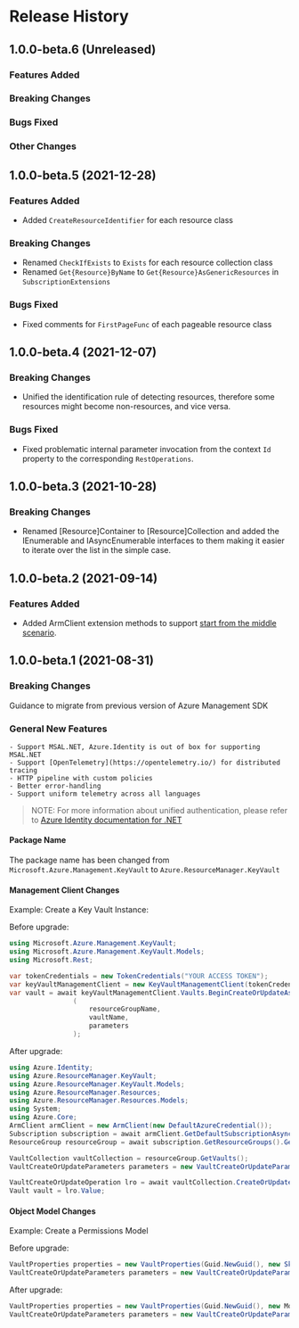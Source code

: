 # Release History

## 1.0.0-beta.6 (Unreleased)

### Features Added

### Breaking Changes

### Bugs Fixed

### Other Changes

## 1.0.0-beta.5 (2021-12-28)

### Features Added

- Added `CreateResourceIdentifier` for each resource class

### Breaking Changes

- Renamed `CheckIfExists` to `Exists` for each resource collection class
- Renamed `Get{Resource}ByName` to `Get{Resource}AsGenericResources` in `SubscriptionExtensions`

### Bugs Fixed

- Fixed comments for `FirstPageFunc` of each pageable resource class

## 1.0.0-beta.4 (2021-12-07)

### Breaking Changes

- Unified the identification rule of detecting resources, therefore some resources might become non-resources, and vice versa.

### Bugs Fixed

- Fixed problematic internal parameter invocation from the context `Id` property to the corresponding `RestOperations`.

## 1.0.0-beta.3 (2021-10-28)

### Breaking Changes

- Renamed [Resource]Container to [Resource]Collection and added the IEnumerable<T> and IAsyncEnumerable<T> interfaces to them making it easier to iterate over the list in the simple case.

## 1.0.0-beta.2 (2021-09-14)

### Features Added

- Added ArmClient extension methods to support [start from the middle scenario](https://github.com/Azure/azure-sdk-for-net/tree/main/sdk/resourcemanager/Azure.ResourceManager#managing-existing-resources-by-id).

## 1.0.0-beta.1 (2021-08-31)

### Breaking Changes

Guidance to migrate from previous version of Azure Management SDK

### General New Features

    - Support MSAL.NET, Azure.Identity is out of box for supporting MSAL.NET
    - Support [OpenTelemetry](https://opentelemetry.io/) for distributed tracing
    - HTTP pipeline with custom policies
    - Better error-handling
    - Support uniform telemetry across all languages

> NOTE: For more information about unified authentication, please refer to [Azure Identity documentation for .NET](https://docs.microsoft.com//dotnet/api/overview/azure/identity-readme?view=azure-dotnet)

#### Package Name
The package name has been changed from `Microsoft.Azure.Management.KeyVault` to `Azure.ResourceManager.KeyVault`

#### Management Client Changes

Example: Create a Key Vault Instance:

Before upgrade:
```C#
using Microsoft.Azure.Management.KeyVault;
using Microsoft.Azure.Management.KeyVault.Models;
using Microsoft.Rest;

var tokenCredentials = new TokenCredentials("YOUR ACCESS TOKEN");
var keyVaultManagementClient = new KeyVaultManagementClient(tokenCredentials);
var vault = await keyVaultManagementClient.Vaults.BeginCreateOrUpdateAsync
                (
                    resourceGroupName,
                    vaultName,
                    parameters
                );
```

After upgrade:
```C# Snippet:Changelog_NewCode
using Azure.Identity;
using Azure.ResourceManager.KeyVault;
using Azure.ResourceManager.KeyVault.Models;
using Azure.ResourceManager.Resources;
using Azure.ResourceManager.Resources.Models;
using System;
using Azure.Core;
ArmClient armClient = new ArmClient(new DefaultAzureCredential());
Subscription subscription = await armClient.GetDefaultSubscriptionAsync();
ResourceGroup resourceGroup = await subscription.GetResourceGroups().GetAsync("myRgName");

VaultCollection vaultCollection = resourceGroup.GetVaults();
VaultCreateOrUpdateParameters parameters = new VaultCreateOrUpdateParameters(AzureLocation.WestUS2, new VaultProperties(Guid.NewGuid(), new Models.Sku(SkuFamily.A, SkuName.Standard)));

VaultCreateOrUpdateOperation lro = await vaultCollection.CreateOrUpdateAsync(true, "myVaultName", parameters);
Vault vault = lro.Value;
```

#### Object Model Changes

Example: Create a Permissions Model

Before upgrade:
```C#
VaultProperties properties = new VaultProperties(Guid.NewGuid(), new Sku(SkuFamily.A, SkuName.Standard));
VaultCreateOrUpdateParameters parameters = new VaultCreateOrUpdateParameters(Location.WestUS2, properties);
```

After upgrade:
```C# Snippet:Changelog_CreateModel
VaultProperties properties = new VaultProperties(Guid.NewGuid(), new Models.Sku(SkuFamily.A, SkuName.Standard));
VaultCreateOrUpdateParameters parameters = new VaultCreateOrUpdateParameters(AzureLocation.WestUS2, properties);
```
